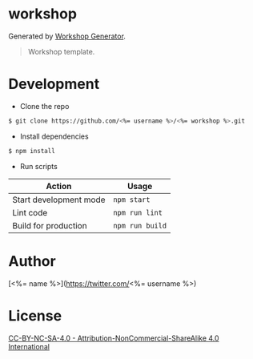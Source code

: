 # workshop

Generated by [Workshop Generator](https://github.com/robertoachar/generator-workshop).

> Workshop template.

# Development

- Clone the repo

```bash
$ git clone https://github.com/<%= username %>/<%= workshop %>.git
```

- Install dependencies

```bash
$ npm install
```

- Run scripts

| Action                 | Usage           |
| ---------------------- | --------------- |
| Start development mode | `npm start`     |
| Lint code              | `npm run lint`  |
| Build for production   | `npm run build` |

# Author

[<%= name %>](https://twitter.com/<%= username %>)

# License

[CC-BY-NC-SA-4.0 - Attribution-NonCommercial-ShareAlike 4.0 International](https://creativecommons.org/licenses/by-nc-sa/4.0/)
